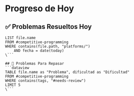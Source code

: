 # Progreso de Hoy

## ✅ Problemas Resueltos Hoy
```dataview
LIST file.name
FROM #competitive-programming 
WHERE contains(file.path, "platforms/") 
    AND fecha = date(today)
\```

## 🔄 Problemas Para Repasar
```dataview
TABLE file.name as "Problema", dificultad as "Dificultad"
FROM #competitive-programming 
WHERE contains(tags, "#needs-review")
LIMIT 5
\```